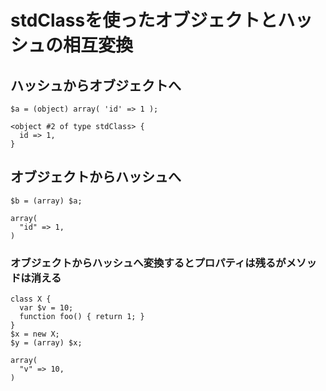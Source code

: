 ﻿# stdClassを使ったオブジェクトとハッシュの相互変換

## ハッシュからオブジェクトへ

```
$a = (object) array( 'id' => 1 );
```

```
<object #2 of type stdClass> {
  id => 1,
}
```

## オブジェクトからハッシュへ

```
$b = (array) $a;
```

```
array(
  "id" => 1,
)
```

### オブジェクトからハッシュへ変換するとプロパティは残るがメソッドは消える

```
class X {
  var $v = 10;
  function foo() { return 1; }
}
$x = new X;
$y = (array) $x;
```

```
array(
  "v" => 10,
)
```
